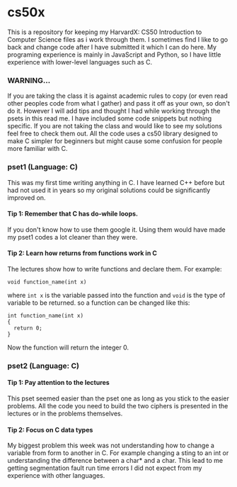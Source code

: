 # cs50x
This is a repository for keeping my HarvardX: CS50 Introduction to Computer Science files as i work through them.
I sometimes find I like to go back and change code after I have submitted it which I can do here. My programing experience is mainly in JavaScript and Python, so I have little experience with lower-level languages such as C.

### WARNING...
If you are taking the class it is against academic rules to copy (or even read other peoples code from what I gather)
and pass it off as your own, so don't do it. However I will add tips and thought I had while working through the psets
in this read me. I have included some code snippets but nothing specific. If you are not taking the class and would
like to see my solutions feel free to check them out. All the code uses a cs50 library designed to make C simpler for
beginners but might cause some confusion for people more familiar with C.

### pset1 (Language: C)
This was my first time writing anything in C. I have learned C++ before but had not used it in years so my original solutions
could be significantly improved on.
#### Tip 1: Remember that C has do-while loops.
If you don't know how to use them google it. Using them would have made my pset1 codes a lot cleaner than they were.
#### Tip 2: Learn how returns from functions work in C
The lectures show how to write functions and declare them.
For example:
```
void function_name(int x)
```
where `int x` is the variable passed into the function and `void` is the type of variable to be returned. so a function can be changed like this:
```
int function_name(int x)
{
  return 0;
}
```
Now the function will return the integer 0.

### pset2 (Language: C)
#### Tip 1: Pay attention to the lectures
This pset seemed easier than the pset one as long as you stick to the easier
problems. All the code you need to build the two ciphers is presented in the lectures
or in the problems themselves.
#### Tip 2: Focus on C data types
My biggest problem this week was not understanding how to change a variable from
form to another in C. For example changing a sting to an int or understanding the
difference between a char* and a char. This lead to me getting segmentation fault
run time errors I did not expect from my experience with other languages.
